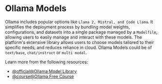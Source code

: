 # Ollama Models

Ollama includes popular options like `Llama 2, Mistral, and Code Llama`. It simplifies the deployment process by bundling model weights, configurations, and datasets into a single package managed by a `Modelfile`, allowing users to easily manage and interact with these models. The platform's extensive library allows users to choose models tailored to their specific needs, and reduces reliance in cloud. Ollama Models could be of `text/base`, `chat/instruct` or `multi modal`.

Learn more from the following resources:

- [@official@Ollama Model Library](https://ollama.com/library)
- [@course@Ollama Free Course](https://youtu.be/f4tXwCNP1Ac?si=0RRKIfw2XAsWNNBo)
